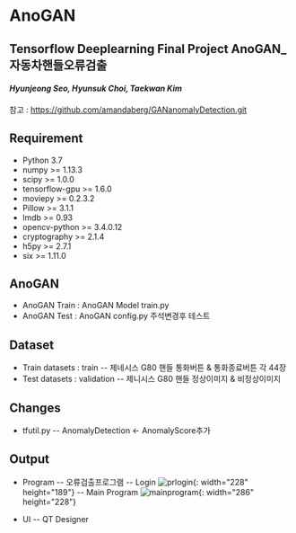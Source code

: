 # AnoGAN
## Tensorflow Deeplearning Final Project AnoGAN_자동차핸들오류검출
#### *Hyunjeong Seo, Hyunsuk Choi, Taekwan Kim*

참고 : https://github.com/amandaberg/GANanomalyDetection.git

## Requirement
- Python 3.7
- numpy >= 1.13.3
- scipy >= 1.0.0
- tensorflow-gpu >= 1.6.0
- moviepy >= 0.2.3.2
- Pillow >= 3.1.1
- lmdb >= 0.93
- opencv-python >= 3.4.0.12
- cryptography >= 2.1.4
- h5py >= 2.7.1
- six >= 1.11.0

## AnoGAN
- AnoGAN Train : AnoGAN Model train.py
- AnoGAN Test : AnoGAN config.py 주석변경후 테스트

## Dataset
- Train datasets : train -- 제네시스 G80 핸들 통화버튼 & 통화종료버튼 각 44장
- Test datasets : validation -- 제니시스 G80 핸들 정상이미지 & 비정상이미지

## Changes
- tfutil.py -- AnomalyDetection <- AnomalyScore추가

## Output
- Program -- 오류검출프로그램
-- Login
![prlogin](https://user-images.githubusercontent.com/64584574/102322700-cff3d180-3fc2-11eb-8813-ad8133207342.png){: width="228" height="189"}
-- Main Program
![mainprogram](https://user-images.githubusercontent.com/64584574/102322995-3f69c100-3fc3-11eb-8818-6b644924dd39.png){: width="286" height="228"}


- UI -- QT Designer
